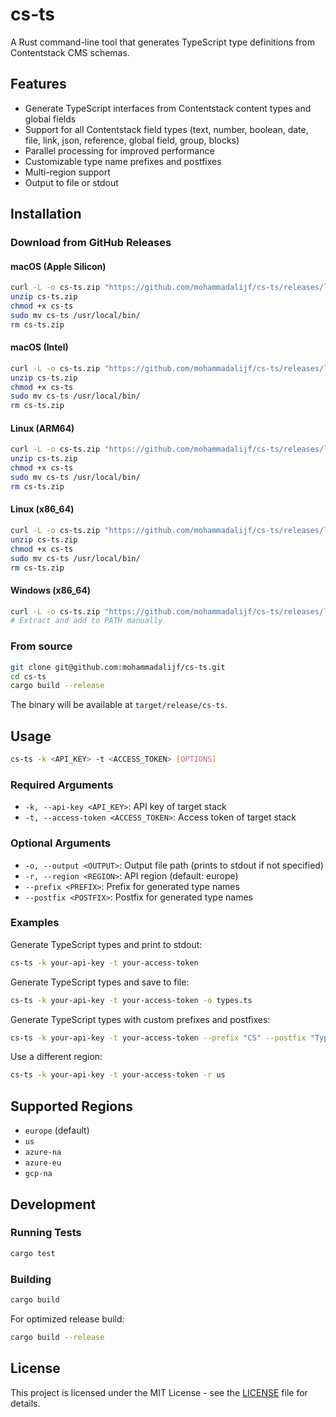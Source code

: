 # cs-ts

A Rust command-line tool that generates TypeScript type definitions from Contentstack CMS schemas.

## Features

- Generate TypeScript interfaces from Contentstack content types and global fields
- Support for all Contentstack field types (text, number, boolean, date, file, link, json, reference, global field, group, blocks)
- Parallel processing for improved performance
- Customizable type name prefixes and postfixes
- Multi-region support
- Output to file or stdout

## Installation

### Download from GitHub Releases

#### macOS (Apple Silicon)
```bash
curl -L -o cs-ts.zip "https://github.com/mohammadalijf/cs-ts/releases/latest/download/cs-ts-aarch64-apple-darwin.zip"
unzip cs-ts.zip
chmod +x cs-ts
sudo mv cs-ts /usr/local/bin/
rm cs-ts.zip
```

#### macOS (Intel)
```bash
curl -L -o cs-ts.zip "https://github.com/mohammadalijf/cs-ts/releases/latest/download/cs-ts-x86_64-apple-darwin.zip"
unzip cs-ts.zip
chmod +x cs-ts
sudo mv cs-ts /usr/local/bin/
rm cs-ts.zip
```

#### Linux (ARM64)
```bash
curl -L -o cs-ts.zip "https://github.com/mohammadalijf/cs-ts/releases/latest/download/cs-ts-aarch64-unknown-linux-gnu.zip"
unzip cs-ts.zip
chmod +x cs-ts
sudo mv cs-ts /usr/local/bin/
rm cs-ts.zip
```

#### Linux (x86_64)
```bash
curl -L -o cs-ts.zip "https://github.com/mohammadalijf/cs-ts/releases/latest/download/cs-ts-x86_64-unknown-linux-gnu.zip"
unzip cs-ts.zip
chmod +x cs-ts
sudo mv cs-ts /usr/local/bin/
rm cs-ts.zip
```

#### Windows (x86_64)
```bash
curl -L -o cs-ts.zip "https://github.com/mohammadalijf/cs-ts/releases/latest/download/cs-ts-x86_64-pc-windows-gnu.zip"
# Extract and add to PATH manually
```

### From source
```bash
git clone git@github.com:mohammadalijf/cs-ts.git
cd cs-ts
cargo build --release
```

The binary will be available at `target/release/cs-ts`.

## Usage

```bash
cs-ts -k <API_KEY> -t <ACCESS_TOKEN> [OPTIONS]
```

### Required Arguments

- `-k, --api-key <API_KEY>`: API key of target stack
- `-t, --access-token <ACCESS_TOKEN>`: Access token of target stack

### Optional Arguments

- `-o, --output <OUTPUT>`: Output file path (prints to stdout if not specified)
- `-r, --region <REGION>`: API region (default: europe)
- `--prefix <PREFIX>`: Prefix for generated type names
- `--postfix <POSTFIX>`: Postfix for generated type names

### Examples

Generate TypeScript types and print to stdout:
```bash
cs-ts -k your-api-key -t your-access-token
```

Generate TypeScript types and save to file:
```bash
cs-ts -k your-api-key -t your-access-token -o types.ts
```

Generate TypeScript types with custom prefixes and postfixes:
```bash
cs-ts -k your-api-key -t your-access-token --prefix "CS" --postfix "Type" -o types.ts
```

Use a different region:
```bash
cs-ts -k your-api-key -t your-access-token -r us
```

## Supported Regions

- `europe` (default)
- `us`
- `azure-na`
- `azure-eu`
- `gcp-na`

## Development

### Running Tests

```bash
cargo test
```

### Building

```bash
cargo build
```

For optimized release build:
```bash
cargo build --release
```

## License

This project is licensed under the MIT License - see the [LICENSE](LICENSE) file for details.
